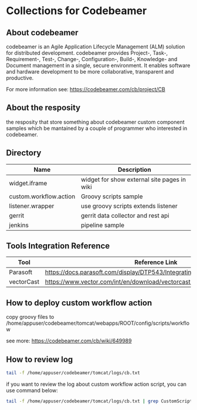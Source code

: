 # Collections for Codebeamer

## About codebeamer

codebeamer is an Agile Application Lifecycle Management (ALM) solution for distributed development.
codebeamer provides Project-, Task-, Requirement-, Test-, Change-, Configuration-, Build-, Knowledge- and Document management in a single, secure environment. It enables software and hardware development to be more collaborative, transparent and productive.

For more information see: <https://codebeamer.com/cb/project/CB>

## About the resposity

the resposity that store something about codebeamer custom component samples which be mantained by a couple of programmer who interested in codebeamer.

## Directory

|Name                   |Description                                                            |
|-----------------------|-----------------------------------------------------------------------|
|widget.iframe          |widget for show external site pages in wiki                            |
|custom.workflow.action |Groovy scripts sample                                                  |
|listener.wrapper       |use groovy scripts extends listener                                    |
|gerrit                 |gerrit data collector and rest api                                     |
|jenkins                |pipeline sample                                                        |

## Tools Integration Reference

|Tool                   |Reference Link                                                             |
|-----------------------|---------------------------------------------------------------------------|
|Parasoft               |<https://docs.parasoft.com/display/DTP543/Integrating+with+CodeBeamer+ALM> |
|vectorCast             |<https://www.vector.com/int/en/download/vectorcast-codebeamer-integration/>|

## How to deploy custom workflow action

copy groovy files to /home/appuser/codebeamer/tomcat/webapps/ROOT/config/scripts/workflow

see more: <https://codebeamer.com/cb/wiki/649989>

## How to review log

```bash
tail -f /home/appuser/codebeamer/tomcat/logs/cb.txt
```

if you want to review the log about custom workflow action script, you can use command below:

```bash
tail -f /home/appuser/codebeamer/tomcat/logs/cb.txt | grep CustomScript
```

